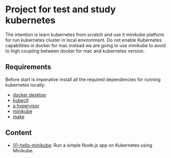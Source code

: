 # Project for test and study kubernetes
The intention is learn kubernetes from scratch and use it minikube platform for run kubernetes cluster in local environment.
Do not enable Kubernetes capabilities in docker for mac instead we are going to use minikube to avoid to high coupling between 
docker for mac and kubernetes version.

## Requirements
Before start is imperative install all the required dependencies for running kubernetes locally:
- [docker desktop](https://hub.docker.com/editions/community/docker-ce-desktop-mac/)
- [kubectl](https://kubernetes.io/docs/tasks/tools/install-minikube/#install-kubectl)
- [a hypervisor](https://kubernetes.io/docs/tasks/tools/install-minikube/#install-a-hypervisor)
- [minikube](https://kubernetes.io/docs/tasks/tools/install-minikube/#install-minikube)
- [make](https://www.gnu.org/software/make/)

## Content
- [01-hello-minikube](./01-hello-minikube): Run a simple Node.js app on Kubernetes using Minikube.
